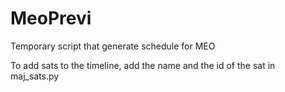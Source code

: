 # MeoPrevi
Temporary script that generate schedule for MEO

To add sats to the timeline, add the name and the id of the sat in maj_sats.py
